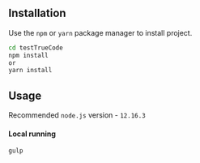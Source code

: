 ## Installation

Use the `npm` or `yarn` package manager to install project.

```bash
cd testTrueCode
npm install
or
yarn install
```

## Usage

Recommended `node.js` version - `12.16.3`


#### Local running

```bash
gulp
```


